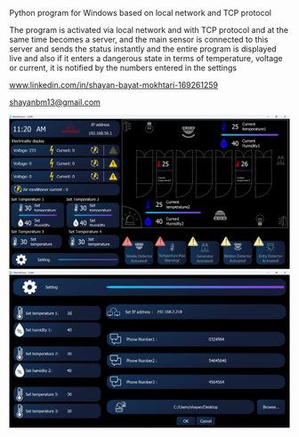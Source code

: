 Python program for Windows based on local network and TCP protocol

The program is activated via local network and with TCP protocol and at the same time becomes a server, 
and the main sensor is connected to this server and sends the status instantly 
and the entire program is displayed live and also if it enters a dangerous state in terms of
temperature, voltage or current, it is notified by the numbers entered in the settings




www.linkedin.com/in/shayan-bayat-mokhtari-169261259

shayanbm13@gmail.com

![Alt text](Image_1.png)
![Alt text](Image_2.png)
